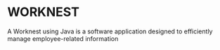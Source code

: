 # WORKNEST
A Worknest using Java is a software application designed to efficiently manage employee-related information
